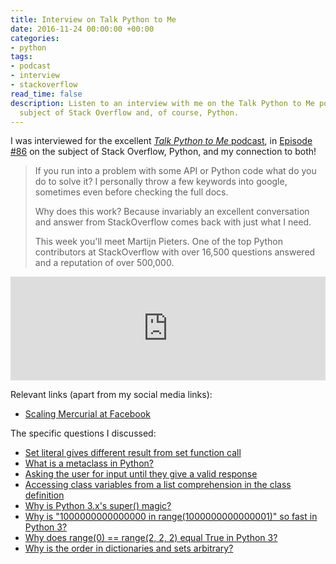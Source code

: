 ```yaml
---
title: Interview on Talk Python to Me
date: 2016-11-24 00:00:00 +00:00
categories:
- python
tags:
- podcast
- interview
- stackoverflow
read_time: false
description: Listen to an interview with me on the Talk Python to Me podcast on the
  subject of Stack Overflow and, of course, Python.
---
```


I was interviewed for the excellent [*Talk Python to Me* podcast](https://talkpython.fm/), in [Episode #86](https://talkpython.fm/episodes/show/86/python-at-stackoverflow) on the subject of Stack Overflow, Python, and my connection to both!

> If you run into a problem with some API or Python code what do you do to solve it? I personally throw a few keywords into google, sometimes even before checking the full docs.
>
> Why does this work? Because invariably an excellent conversation and answer from StackOverflow comes back with just what I need.
>
> This week you'll meet Martijn Pieters. One of the top Python contributors at StackOverflow with over 16,500 questions answered and a reputation of over 500,000. 

<iframe width="100%" height="166" scrolling="no" frameborder="no"
     src="https://w.soundcloud.com/player/?url=https%3A//api.soundcloud.com/tracks/294479325&color=ff5500&auto_play=false&hide_related=false&show_comments=true&show_user=true&show_reposts=false">
</iframe>

Relevant links (apart from my social media links):

* [Scaling Mercurial at Facebook](https://code.facebook.com/posts/218678814984400/scaling-mercurial-at-facebook)

The specific questions I discussed:

* [Set literal gives different result from set function call](https://stackoverflow.com/q/40226063/100297)
* [What is a metaclass in Python?](https://stackoverflow.com/q/100003/100297)
* [Asking the user for input until they give a valid response](https://stackoverflow.com/q/23294658/100297)
* [Accessing class variables from a list comprehension in the class definition](https://stackoverflow.com/q/13905741/100297)
* [Why is Python 3.x's super() magic?](https://stackoverflow.com/q/19608134/100297)
* [Why is "1000000000000000 in range(1000000000000001)" so fast in Python 3?](https://stackoverflow.com/q/30081275/100297)
* [Why does range(0) == range(2, 2, 2) equal True in Python 3?](https://stackoverflow.com/q/35004162/100297)
* [Why is the order in dictionaries and sets arbitrary?](https://stackoverflow.com/q/15479928/100297)
